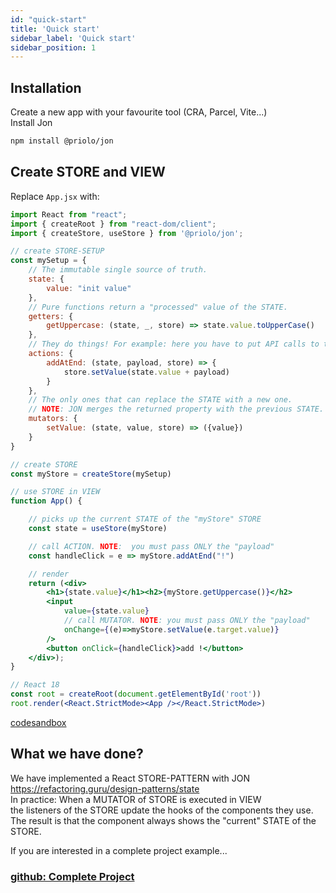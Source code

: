 ```yaml
---
id: "quick-start"
title: 'Quick start'
sidebar_label: 'Quick start'
sidebar_position: 1
---
```


## Installation

Create a new app with your favourite tool (CRA, Parcel, Vite...)  
Install Jon

```bash title="npm"
npm install @priolo/jon
```

## Create STORE and VIEW
Replace `App.jsx` with:

```jsx title="/src/App.jsx"
import React from "react";
import { createRoot } from "react-dom/client";
import { createStore, useStore } from '@priolo/jon';

// create STORE-SETUP
const mySetup = {
	// The immutable single source of truth.
	state: {
		value: "init value"
	},
	// Pure functions return a "processed" value of the STATE.
	getters: {		
		getUppercase: (state, _, store) => state.value.toUpperCase()
	},
	// They do things! For example: here you have to put API calls to the server
	actions: {
		addAtEnd: (state, payload, store) => {
			store.setValue(state.value + payload)
		}
	},
	// The only ones that can replace the STATE with a new one.
	// NOTE: JON merges the returned property with the previous STATE.
	mutators: {
		setValue: (state, value, store) => ({value})
	}
}

// create STORE
const myStore = createStore(mySetup)

// use STORE in VIEW
function App() {

	// picks up the current STATE of the "myStore" STORE
  	const state = useStore(myStore)

	// call ACTION. NOTE:  you must pass ONLY the "payload"
	const handleClick = e => myStore.addAtEnd("!")

	// render
	return (<div>
		<h1>{state.value}</h1><h2>{myStore.getUppercase()}</h2>
		<input 
			value={state.value} 
			// call MUTATOR. NOTE: you must pass ONLY the "payload"
			onChange={(e)=>myStore.setValue(e.target.value)} 
		/>
		<button onClick={handleClick}>add !</button>
	</div>);
}

// React 18
const root = createRoot(document.getElementById('root'))
root.render(<React.StrictMode><App /></React.StrictMode>)
```

[codesandbox](https://codesandbox.io/s/example-1-5d2tt)


## What we have done?

We have implemented a React STORE-PATTERN with JON  
<https://refactoring.guru/design-patterns/state>  
In practice: When a MUTATOR of STORE is executed in VIEW  
the listeners of the STORE update the hooks of the components they use.  
The result is that the component always shows the "current" STATE of the STORE.
  
If you are interested in a complete project example...  
### [github: Complete Project](https://github.com/priolo/jon-template)